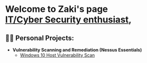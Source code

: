 <h1> Welcome to Zaki's page <br/><a href="https://www.linkedin.com/in/zaki-isse-3793b0219/"> IT/Cyber Security enthusiast</a>, 

<h2>👨‍💻 Personal Projects:</h2>

- <b>Vulnerability Scanning and Remediation (Nessus Essentials)</b>
  - [Windows 10 Host Vulnerability Scan](https://github.com/mozaki99/VulnerabilityScanner)
